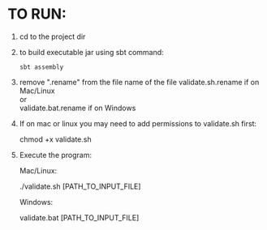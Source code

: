 TO RUN:
===============

1. cd to the project dir


2. to build executable jar using sbt command:

       sbt assembly


3. remove ".rename" from the file name of the file
     validate.sh.rename if on Mac/Linux
     <BR>or<BR>
     validate.bat.rename if on Windows

4. If on mac or linux you may need to add permissions to validate.sh first: 


     chmod +x validate.sh
     
5. Execute the program:

   Mac/Linux:
      
      
     ./validate.sh [PATH_TO_INPUT_FILE]
     
   Windows:

    validate.bat [PATH_TO_INPUT_FILE]
